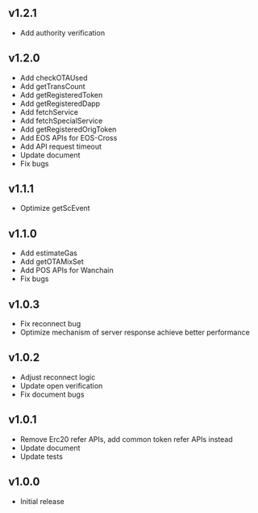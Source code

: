 ## v1.2.1
- Add authority verification

## v1.2.0

- Add checkOTAUsed
- Add getTransCount
- Add getRegisteredToken
- Add getRegisteredDapp
- Add fetchService
- Add fetchSpecialService
- Add getRegisteredOrigToken
- Add EOS APIs for EOS-Cross
- Add API request timeout
- Update document
- Fix bugs

## v1.1.1

- Optimize getScEvent

## v1.1.0

- Add estimateGas
- Add getOTAMixSet
- Add POS APIs for Wanchain
- Fix bugs

## v1.0.3

- Fix reconnect bug
- Optimize mechanism of server response achieve better performance

## v1.0.2

- Adjust reconnect logic
- Update open verification
- Fix document bugs

## v1.0.1

- Remove Erc20 refer APIs, add common token refer APIs instead
- Update document
- Update tests

## v1.0.0

- Initial release
